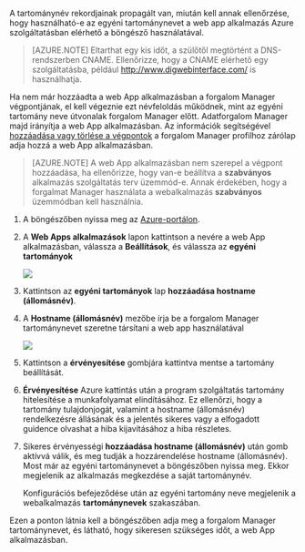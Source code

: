 A tartománynév rekordjainak propagált van, miután kell annak ellenőrzése, hogy használható-e az egyéni tartománynevet a web app alkalmazás Azure szolgáltatásban elérhető a böngésző használatával.

> [AZURE.NOTE] Eltarthat egy kis időt, a szülőtől megtörtént a DNS-rendszerben CNAME. Ellenőrizze, hogy a CNAME elérhető egy szolgáltatásba, például <a href="http://www.digwebinterface.com/">http://www.digwebinterface.com/</a> is használhatja.

Ha nem már hozzáadta a web App alkalmazásban a forgalom Manager végpontjának, el kell végeznie ezt névfeloldás működnek, mint az egyéni tartomány neve útvonalak forgalom Manager előtt. Adatforgalom Manager majd irányítja a web App alkalmazásban. Az információk segítségével [hozzáadása vagy törlése a végpontok](../articles/traffic-manager/traffic-manager-endpoints.md) a forgalom Manager profilhoz zárólap adja hozzá a web App alkalmazásban.

> [AZURE.NOTE] A web App alkalmazásban nem szerepel a végpont hozzáadása, ha ellenőrizze, hogy van-e beállítva a **szabványos** alkalmazás szolgáltatás terv üzemmód-e. Annak érdekében, hogy a forgalmat Manager használata a webalkalmazás **szabványos** üzemmódban kell használnia.

1. A böngészőben nyissa meg az [Azure-portálon](https://portal.azure.com).

1. A **Web Apps alkalmazások** lapon kattintson a nevére a web App alkalmazásban, válassza a **Beállítások**, és válassza az **egyéni tartományok**

    ![](./media/custom-dns-web-site/dncmntask-cname-6.png)

1. Kattintson az **egyéni tartományok** lap **hozzáadása hostname (állomásnév)**.
    
1. A **Hostname (állomásnév)** mezőbe írja be a forgalom Manager tartománynevet szeretne társítani a web app használatával

    ![](./media/custom-dns-web-site/dncmntask-cname-8.png)

1. Kattintson a **érvényesítése** gombjára kattintva mentse a tartomány beállítását.

7.  **Érvényesítése** Azure kattintás után a program szolgáltatás tartomány hitelesítése a munkafolyamat elindításához. Ez ellenőrzi, hogy a tartomány tulajdonjogát, valamint a hostname (állomásnév) rendelkezésre állásának és a jelentés sikeres vagy a elfogadott guidence olvashat a hiba kijavításához a hiba részletes.    

8.  Sikeres érvényességi **hozzáadása hostname (állomásnév)** után gomb aktívvá válik, és meg tudják a hozzárendelése hostname (állomásnév). Most már az egyéni tartománynevet a böngészőben nyissa meg. Ekkor megjelenik az alkalmazás megkezdése a saját tartománynév. 

    Konfigurációs befejeződése után az egyéni tartomány neve megjelenik a webalkalmazás **tartománynevek** szakaszában.

Ezen a ponton látnia kell a böngészőben adja meg a forgalom Manager tartománynevet, és látható, hogy sikeresen szükséges időt, a web App alkalmazásban.
